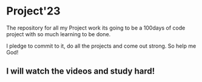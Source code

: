 # Project'23
The repository for all my Project work
its going to be a 100days of code project  with so much learning to be done.

I pledge to commit to it, do all the projects and come out strong. So help me God!

## I will watch the videos and study hard!
